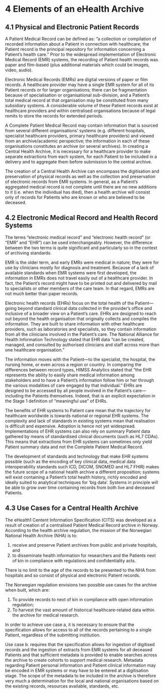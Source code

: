 # 4 Elements of an eHealth Archive
<a name="section4.1"></a>
## 4.1 Physical and Electronic Patient Records
A Patient Medical Record can be defined as: “a collection or compilation of recorded information about a Patient in connection with healthcare; the Patient record is the principal repository for information concerning a Patient’s health care.”  Prior to the widespread implementation of Electronic Medical Record (EMR) systems, the recording of Patient health records was paper and film-based (plus additional materials which could be images, video, audio). 

Electronic Medical Records (EMRs) are digital versions of paper or film records. A healthcare provider may have a single EMR system for all of its Patient records or for larger organisations; there can be fragmentation because of specialisation or organisational sub-division, and a Patient’s total medical record at that organisation may be constituted from many subsidiary systems. A considerable volume of these Patient records exist at healthcare providers and within centralised organisations because of legal remits to store the records for extended periods. 

A Complete Patient Medical Record may contain information that is sourced from several different organisations’ systems (e.g. different hospitals, specialist healthcare providers, primary healthcare providers) and viewed from an archive/academic perspective; the information in each of these organisations constitutes an archive (or several archives).  In creating a Central Health Archive, it is necessary for a healthcare provider to make separate extractions from each system, for each Patient to be included in a delivery and to aggregate them before submission to the central archive. 

The creation of a Central Health Archive can encompass the digitisation and preservation of physical records as well as the collection and preservation of electronic records from EMR systems. In general, as a Patient’s aggregated medical record is not complete until there are no new additions to it (i.e. when the individual has died), then a health archive will consist only of records for Patients who are known or who are believed to be deceased.
<a name="section4.2"></a>
## 4.2 Electronic Medical Record and Health Record Systems
The terms “electronic medical record” and “electronic health record” (or “EMR” and “EHR”) can be used interchangeably. However, the difference between the two terms is quite significant and particularly so in the context of archiving standards.

EMR is the older term, and early EMRs were medical in nature; they were for use by clinicians mostly for diagnosis and treatment. Because of a lack of available standards when EMR systems were first developed, the information in EMRs does not travel easily out of a healthcare provider. In fact, the Patient’s record might have to be printed out and delivered by mail to specialists or other members of the care team. In that regard, EMRs are not much better than paper records.

Electronic health records (EHRs) focus on the total health of the Patient—going beyond standard clinical data collected in the provider’s office and inclusive of a broader view on a Patient’s care. EHRs are designed to reach out beyond the health organisation that originally collects and compiles the information. They are built to share information with other healthcare providers, such as laboratories and specialists, so they contain information from all the clinicians involved in the Patient’s care. The National Alliance for Health Information Technology stated that EHR data “can be created, managed, and consulted by authorised clinicians and staff across more than one healthcare organisation.” 

The information moves with the Patient—to the specialist, the hospital, the nursing home, or even across a region or country. In comparing the differences between record types, HIMSS  Analytics stated that “the EHR represents the ability to easily share medical information among stakeholders and to have a Patient’s information follow him or her through the various modalities of care engaged by that individual.” EHRs are designed to be accessed by all people involved in the Patient’s care—including the Patients themselves. Indeed, that is an explicit expectation in the Stage 1 definition of “meaningful use” of EHRs.

The benefits of EHR systems to Patient care mean that the trajectory for healthcare worldwide is towards national or regional EHR systems. The complexity and lack of standards in existing systems mean that realisation is difficult and expensive. Adoption is hence not yet widespread. Implementations of EHR systems can also rely on summary Patient data gathered by means of standardised clinical documents (such as HL7 CDAs). This means that extractions from EHR systems can sometimes only yield Patient summary data and not the Complete Patient Medical Record.

The development of standards and technology that make EHR systems possible (such as the encoding of key clinical data, medical data interoperability standards such ICD, DICOM, SNOMED and HL7 FHIR) makes the future scope of a national health archive a different proposition; systems will exist containing a Patient’s total health history, richly encoded and ideally suited to analytical techniques for ‘big data’. Systems in principle will be able to grow over time containing records from both live and deceased Patients.
<a name="section4.3"></a>
## 4.3 Use Cases for a Central Health Archive
The eHealth1 Centent Information Specification (CITS) was developed as a result of creation of a centralised Patient Medical Record archive in Norway. According to the health archive regulation, the mission of the Norwegian National Health Archive (NHA)  is to:

1. receive and preserve Patient archives from public and private hospitals, and
2. to disseminate health information for researchers and the Patients next of kin in compliance with regulations and confidentiality acts.

There is no limit to the age of the records to be presented to the NHA from hospitals and so consist of physical and electronic Patient records.

The Norwegian regulation envisions two possible use cases for the archive when built, which are:

1. To provide records to next of kin in compliance with open information regulation;
2. To harvest the vast amount of historical healthcare-related data within the archive for medical research.

In order to achieve use case a, it is necessary to ensure that the specification allows for access to all of the records pertaining to a single Patient, regardless of the submitting institution.

Use case b. requires that the specification allows for ingestion of digitised records and the ingestion of extracts from EMR systems for all deceased Patients and that sufficient metadata is provided to enable searches across the archive to create cohorts to support medical research. Metadata regarding Patient personal information and Patient clinical information may be encoded in EMR systems or may have to be entered at a digitisation stage. The scope of the metadata to be included in the archive is therefore very much a determination for the local and national organisations based on the existing records, resources available, standards, etc.
